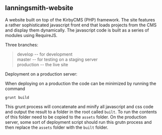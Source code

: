 lanningsmith-website
--------------------

A website built on top of the KirbyCMS (PHP) framework. The site features a rather sophisticated javascript front end that loads projects from
the CMS and display them dynamically. The javascript code is built as a series of modules using RequireJS.

Three branches:

> develop    -- for development  
> master     -- for testing on a staging server  
> production -- the live site  

Deployment on a production server:

When deploying on a production the code can be minimized by running the command

    grunt build

This grunt process will concatenate and minify all javascript and css code and output the result to a folder in the root called `built`. 
To run the contents of this folder need to be copied to the `assets` folder. On the production server, some sort of deployment script
should run this grutn process and then replace the `assets` folder with the `built` folder.


